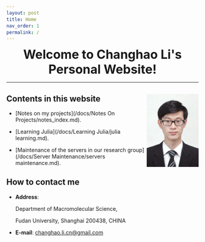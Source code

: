 ```yaml
---
layout: post
title: Home
nav_order: 1
permalink: /
---
```


<center><font size=6><b>Welcome to Changhao Li's Personal Website!</b></font></center>

---

## Contents in this website <img align="right" src="/Figures/My Photo.JPG" style="zoom: 25%;" />

- [Notes on my projects](/docs/Notes On Projects/notes_index.md).

- [Learning Julia](/docs/Learning Julia/julia learning.md).

- [Maintenance of the servers in our research group](/docs/Server Maintenance/servers maintenance.md).

## How to contact me

- <b>Address</b>: 

  Department of Macromolecular Science,
  
  Fudan University, Shanghai 200438, CHINA
  
- <b>E-mail</b>: changhao.li.cn@gmail.com
